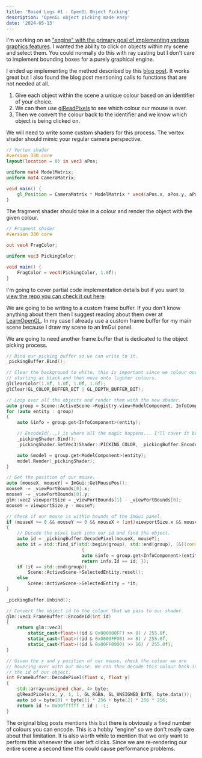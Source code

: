 ```yaml
---
title: 'Based Logs #1 - OpenGL Object Picking'
description: 'OpenGL object picking made easy'
date: '2024-05-13'
---
```


I'm working on an ["engine" with the primary goal of implementing various graphics features](https://github.com/matekdev/lean-engine). I wanted the ability to click on objects within my scene and select them. You could normally do this with ray casting but I don't care to implement bounding boxes for a purely graphical engine.

I ended up implementing the method described by this [blog post](https://www.opengl-tutorial.org/miscellaneous/clicking-on-objects/picking-with-an-opengl-hack/). It works great but I also found the blog post mentioning calls to functions that are not needed at all.

<Heading title="How it works" />

1. Give each object within the scene a unique colour based on an identifier of your choice.
2. We can then use [glReadPixels](https://registry.khronos.org/OpenGL-Refpages/gl4/html/glReadPixels.xhtml) to see which colour our mouse is over.
3. Then we convert the colour back to the identifier and we know which object is being clicked on.

<Heading title="Implementation" />

<Heading title="Shaders" h="h3" />

We will need to write some custom shaders for this process. The vertex shader should mimic your regular camera perspective.

```glsl
// Vertex shader
#version 330 core
layout(location = 0) in vec3 aPos;

uniform mat4 ModelMatrix;
uniform mat4 CameraMatrix;

void main() {
    gl_Position = CameraMatrix * ModelMatrix * vec4(aPos.x, aPos.y, aPos.z, 1.0);
}
```

The fragment shader should take in a colour and render the object with the given colour.

```glsl
// Fragment shader
#version 330 core

out vec4 FragColor;

uniform vec3 PickingColor;

void main() {
    FragColor = vec4(PickingColor, 1.0f);
}
```

<Heading title="Code" h="h3" />

I'm going to cover partial code implementation details but if you want to [view the repo you can check it out here](https://github.com/matekdev/lean-engine/tree/b145919ebc4a1e5e08883b53e6cedeaf7a73867f).

We are going to be writing to a custom frame buffer. If you don't know anything about them then I suggest reading about them over at [LearnOpenGL](https://learnopengl.com/Advanced-OpenGL/Framebuffers). In my case I already use a custom frame buffer for my main scene because I draw my scene to an ImGui panel.

We are going to need another frame buffer that is dedicated to the object picking process.

```cpp
// Bind our picking buffer so we can write to it.
_pickingBuffer.Bind();

// Clear the background to white, this is important since we colour our objects
// starting as black and then move onto lighter colours.
glClearColor(1.0f, 1.0f, 1.0f, 1.0f);
glClear(GL_COLOR_BUFFER_BIT | GL_DEPTH_BUFFER_BIT);

// Loop over all the objects and render them with the new shader.
auto group = Scene::ActiveScene->Registry.view<ModelComponent, InfoComponent>();
for (auto entity : group)
{
    auto &info = group.get<InfoComponent>(entity);

    // EncodeId(...) is where all the magic happens... I'll cover it below.
    _pickingShader.Bind();
    _pickingShader.SetVec3(Shader::PICKING_COLOR, _pickingBuffer.EncodeId(info.Id));

    auto &model = group.get<ModelComponent>(entity);
    model.Render(_pickingShader);
}

// Get the position of our mouse.
auto [mouseX, mouseY] = ImGui::GetMousePos();
mouseX -= _viewPortBounds[0].x;
mouseY -= _viewPortBounds[0].y;
glm::vec2 viewportSize = _viewPortBounds[1] - _viewPortBounds[0];
mouseY = viewportSize.y - mouseY;

// Check if our mouse is within bounds of the ImGui panel.
if (mouseX >= 0 && mouseY >= 0 && mouseX < (int)viewportSize.x && mouseY < (int)viewportSize.y)
{
    // Decode the pixel back into our id and find the object.
    auto id = _pickingBuffer.DecodePixel(mouseX, mouseY);
    auto it = std::find_if(std::begin(group), std::end(group), [&](const auto &entity)
                            {
                            auto &info = group.get<InfoComponent>(entity);
                            return info.Id == id; });
    if (it == std::end(group))
        Scene::ActiveScene->SelectedEntity.reset();
    else
        Scene::ActiveScene->SelectedEntity = *it;
}

_pickingBuffer.Unbind();
```

```cpp
// Convert the object id to the colour that we pass to our shader.
glm::vec3 FrameBuffer::EncodeId(int id)
{
    return glm::vec3(
        static_cast<float>((id & 0x000000FF) >> 0) / 255.0f,
        static_cast<float>((id & 0x0000FF00) >> 8) / 255.0f,
        static_cast<float>((id & 0x00FF0000) >> 16) / 255.0f);
}

// Given the x and y position of our mouse, check the colour we are
// hovering over with our mouse. We can then decode this colour back into
// the id of our object.
int FrameBuffer::DecodePixel(float x, float y)
{
    std::array<unsigned char, 4> byte;
    glReadPixels(x, y, 1, 1, GL_RGBA, GL_UNSIGNED_BYTE, byte.data());
    auto id = byte[0] + byte[1] * 256 + byte[2] * 256 * 256;
    return id != 0x00ffffff ? id : -1;
}
```

The original blog posts mentions this but there is obviously a fixed number of colours you can encode. This is a hobby "engine" so we don't really care about that limitation. It is also worth while to mention that we only want to perform this whenever the user left clicks. Since we are re-rendering our entire scene a second time this could cause performance problems.

<Spotify src="track/1b5H59SJ7SF8dC0qguiWRR?si=cd675f03b30c433c" />
